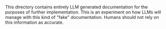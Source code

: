 This directory contains entirely LLM generated documentation for the purposes of further implementation. This is an experiment on how LLMs will manage with this kind of "fake" documentation. Humans should not rely on this information as accurate.
